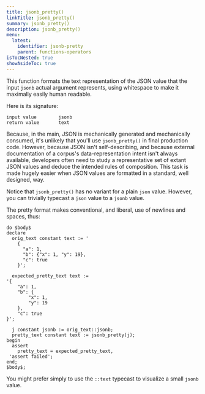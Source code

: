 ```yaml
---
title: jsonb_pretty()
linkTitle: jsonb_pretty()
summary: jsonb_pretty()
description: jsonb_pretty()
menu:
  latest:
    identifier: jsonb-pretty
    parent: functions-operators
isTocNested: true
showAsideToc: true
---
```


This function formats the text representation of the JSON value that the input `jsonb` actual argument represents, using whitespace to make it maximally easily human readable.

Here is its signature:

```
input value        jsonb
return value       text
```

Because, in the main, JSON is mechanically generated and mechanically consumed, it's unlikely that you'll use `jsonb_pretty()` in final production code. However, because JSON isn't self-describing, and because external documentation of a corpus's data-representation intent isn't always available, developers often need to study a representative set of extant JSON values and deduce the intended rules of composition. This task is made hugely easier when JSON values are formatted in a standard, well designed, way.

Notice that `jsonb_pretty()` has no variant for a plain `json` value. However, you can trivially typecast a `json` value to a `jsonb` value.

The pretty format makes conventional, and liberal, use of newlines and spaces, thus:

```postgresql
do $body$
declare
  orig_text constant text := '
    {
      "a": 1,
      "b": {"x": 1, "y": 19},
      "c": true
    }';

  expected_pretty_text text :=
'{
    "a": 1,
    "b": {
        "x": 1,
        "y": 19
    },
    "c": true
}';

  j constant jsonb := orig_text::jsonb;
  pretty_text constant text := jsonb_pretty(j);
begin
  assert
    pretty_text = expected_pretty_text,
 'assert failed';
end;
$body$;
```

You might prefer simply to use the `::text` typecast to visualize a small `jsonb` value.

